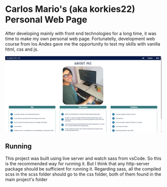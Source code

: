 # Carlos Mario's (aka korkies22) Personal Web Page
After developing mainly with front end technologies for a long time, it was time to make my own personal web page. Fortunatelly, development web course from los Andes gave me the opportunity to test my skills with vanilla html, css and js.

<img src="images/mainPagePic.png" alt="main page picture">

## Running

This project was built using live server and watch sass from vsCode. So this is the recommended way for running it. But I think that any http-server package should be sufficient for running it. Regarding sass, all the compiled scss in the scss folder should go to the css folder, both of them found in the main project's folder
